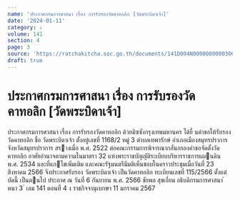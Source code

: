 ```yaml
---
name: 'ประกาศกรมการศาสนา เรื่อง การรับรองวัดคาทอลิก [วัดพระบิดาเจ้า]'
date: '2024-01-11'
category: ง
volume: 141
section: 4
page: 3
source: 'https://ratchakitcha.soc.go.th/documents/141D004N0000000000300.pdf'
draft: true
---
```


# ประกาศกรมการศาสนา เรื่อง การรับรองวัดคาทอลิก [วัดพระบิดาเจ้า]

ประกาศกรมการศาสนา เรื่อง การรับรองวัดคาทอลิก ด้วยมิซซังกรุงเทพมหานคร ได้ยื่ นคําขอให้รับรองวัดคาทอลิก ชื่อ วัดพระบิดาเจ้า ตั้งอยู่เลขที่ 1168/2 หมู่ 3 ตําบลเทพารักษ์ อําเภอเมืองสมุทรปราการ จังหวัดสมุทรปราการ สรางเมื่อ พ.ศ. 2522 ต่อคณะกรรมการพิจารณากลั่นกรองคําขอจัดตั้งวัดคาทอลิก อาศัยอํานาจตามความในมาตรา 32 แห่งพระราชบัญญัติระเบียบบริหารราชการแผนดิน พ.ศ. 2534 และที่แกไขเพิ่มเติม และคณะรัฐมนตรีมีมติเห็นชอบในคราวประชุมเมื่อวันที่ 23 สิงหาคม 2566 จึงประกาศรับรอง วัดพระบิดาเจ้า เป็นวัดคาทอลิก ทะเบียนเลขที่ 115/2566 ตั้งแต่บัดนี้ เป็นตนไป ประกาศ ณ วันที่ 6 กันยายน พ.ศ. 2566 ชัยพล สุขเอี่ยม อธิบดีกรมการศาสนา ้ หนา 3 ่ เลม 141 ตอนที่ 4 ง ราชกิจจานุเบกษา 11 มกราคม 2567
